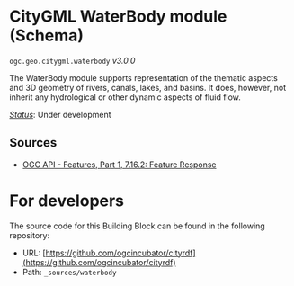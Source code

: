 
# CityGML WaterBody module (Schema)

`ogc.geo.citygml.waterbody` *v3.0.0*

The WaterBody module supports representation of the thematic aspects and 3D geometry of rivers, canals, lakes, and basins. It does, however, not inherit any hydrological or other dynamic aspects of fluid flow.

[*Status*](http://www.opengis.net/def/status): Under development

## Sources

* [OGC API - Features, Part 1, 7.16.2: Feature Response](https://docs.ogc.org/is/17-069r3/17-069r3.html#_response_7)

# For developers

The source code for this Building Block can be found in the following repository:

* URL: [https://github.com/ogcincubator/cityrdf](https://github.com/ogcincubator/cityrdf)
* Path: `_sources/waterbody`

